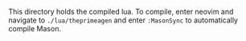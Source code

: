 This directory holds the compiled lua. To compile, enter neovim and navigate to `./lua/theprimeagen` and enter `:MasonSync` to automatically compile Mason.
